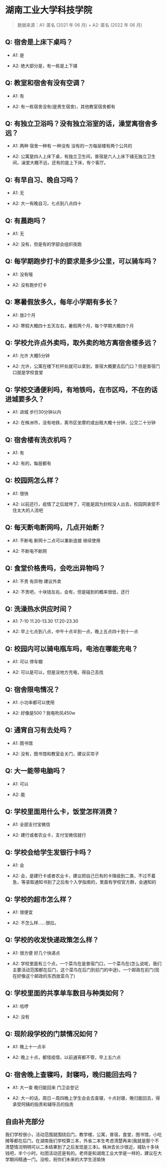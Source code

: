 # 湖南工业大学科技学院

> 数据来源：A1: 匿名 (2021 年 06 月) + A2: 匿名 (2022 年 06 月)

## Q: 宿舍是上床下桌吗？

- A1: 是

- A2: 绝大部分是，有一栋是上下铺

## Q: 教室和宿舍有没有空调？

- A1: 有

- A2: 有一栋宿舍没有(是男生宿舍)，其他教室宿舍都有

## Q: 有独立卫浴吗？没有独立浴室的话，澡堂离宿舍多远？

- A1: 两种 宿舍一种有 一种没有 没有的一方每层楼有两个公共的

- A2: 公寓是四人上床下桌，有独立卫生间，普宿是六人上床下铺无独立卫生间，澡堂大概不远，还有的是上下床，有个客厅。

## Q: 有早自习、晚自习吗？

- A1: 无

- A2: 大一有晚自习，七点到八点四十

## Q: 有晨跑吗？

- A1: 无

- A2: 没有，但是有的学部会组织夜跑

## Q: 每学期跑步打卡的要求是多少公里，可以骑车吗？

- A1: 没有哦

- A2: 没有跑步打卡

## Q: 寒暑假放多久，每年小学期有多长？

- A1: 放2个月

- A2: 寒假大概四十五天左右，暑假两个月，每个学期大概四个月

## Q: 学校允许点外卖吗，取外卖的地方离宿舍楼多远？

- A1: 允许 大概5分钟

- A2: 允许，公寓在楼下栏杆处就可以拿到，普宿大概要去后门口？但是普宿门口就是学校食堂

## Q: 学校交通便利吗，有地铁吗，在市区吗，不在的话进城要多久？

- A1: 进城 步行30分钟以内

- A2: 在株洲市，没有地铁，离市区坐摩的或出租大概十分钟，公交二十分钟

## Q: 宿舍楼有洗衣机吗？

- A1: 有

- A2: 有的，每层都有

## Q: 校园网怎么样？

- A1: 很快

- A2: 以前还行，疫情了之后就垮了，可能是因为封校没人出去，校园网承受不住太大的人流吧

## Q: 每天断电断网吗，几点开始断？

- A1: 不断电 断网十二点可以重新连接 继续使用

- A2: 不断电不断网

## Q: 食堂价格贵吗，会吃出异物吗？

- A1: 不贵 有异物 建议外卖

- A2: 不贵吧，十块钱左右，会有，但是碰到的概率很低，还行

## Q: 洗澡热水供应时间？

- A1: 7-10 11.20-13.30 17.20-23.30

- A2: 早上七点到八点，中午十点半到一点，晚上五点四十到十一点

## Q: 校园内可以骑电瓶车吗，电池在哪能充电？

- A1: 可以 停车棚

- A2: 可以是可以，但是没地方充电，得自己去找

## Q: 宿舍限电情况？

- A1: 小功率都可以使用

- A2: 好像是500？我电吹风450w

## Q: 通宵自习有去处吗？

- A1: 图书馆

- A2: 没有，图书馆和教室会关门，建议买帘子

## Q: 大一能带电脑吗？

- A1: 可以

- A2: 能

## Q: 学校里面用什么卡，饭堂怎样消费？

- A1: 全部支付宝微信

- A2: 建行或者农业卡，支付宝微信就行

## Q: 学校会给学生发银行卡吗？

- A1: 会

- A2: 会，是建行卡或者农业卡，建议把自己已有的卡降级到二类，不过不着急，等录取通知书到了之后有个入学指南的，里面有学校官方群，会通知的

## Q: 学校的超市怎么样？

- A1: 很便宜

- A2: 不怎么样……很拉。

## Q: 学校的收发快递政策怎么样？

- A1: 很方便 好几个快递点

- A2: 学校里面有三个点，一个菜鸟在是普宿门口，一个菜鸟在(怎么说呢，我们主要活动范围都在后门，这个菜鸟在后门到前门的中途)，一个邮政在前门(现在好像这个邮政的东西放菜鸟了)

## Q: 学校里面的共享单车数目与种类如何？

- A1: 哈啰

- A2: 没有

## Q: 现阶段学校的门禁情况如何？

- A1: 晚上十一点半

- A2: 晚上十点，都怪疫情，以前通宵都不管，早上五六点

## Q: 宿舍晚上查寝吗，封寝吗，晚归能回去吗？

- A1: 大一查 晚归能回来 门卫会登记

- A2: 大一的话，周日－周四晚上学生会会去查寝，十点封寝，晚归能回去，得承受阿姨的指责和辅导员的指责

## 自由补充部分

我们学校很小，活动范围就围绕后门，教学楼，公寓，普宿，食堂，图书馆，小吃摊等都在后门，在湖南我们学校算三本，外省二本生考虑清楚再来(我就是那个不清楚情况明明可以二本结果到了之后发现是三本)。株洲去长沙很近，城轨十多块钱吧，半个小时。社团活动还是有的。老师是和湖南工业大学是一样的，建议在大学期间精通一门。没啦，祝你们未来的大学生活愉快